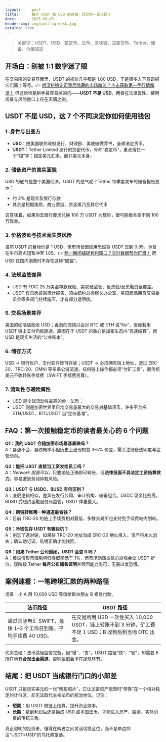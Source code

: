 ```yaml
---
layout:     post
title:      揭开 USDT 和 USD 的真相：其实你一直认错了
date:       2025-09-05
header-img: img/post-bg-desk.jpg
catalog: true
---
```


> 关键词：USDT、USD、稳定币、法币、区块链、加密货币、Tether、储备、价值锚定

## 开场白：别被 1:1 数字迷了眼  
在交易所的交易界面里，USDT 的报价几乎都是 1.00 USD，于是很多人下意识把它们画上等号。👉 [想深挖稳定币背后隐藏的市场暗流？点击获取第一手行情解读！](https://okxdog.com/) 但这恰恰是新手最容易掉的坑——**USDT 不是 USD**，两者在法律属性、使用场景与风险敞口上存在天壤之别。  
  
## USDT 不是 USD，这 7 个不同决定你如何使用钱包  

### 1\. 身世与出品方  
- **USD**：由美国联邦政府发行，财政部、美联储做背书，全球法定货币。  
- **USDT**：Tether Limited 发行的加密代币，号称“稳定币”，重点落在一个“锚”字：锚定美元汇率，而非美元本身。  

### 2\. 储备资产的真实面貌  
USD 的底气是整个美国经济。USDT 的底气呢？Tether 每季度发布的储备报告显示：  
- 约 3% 是现金及银行存款  
- 其余是短期国债、商业票据、贵金属乃至其它代币  

这意味着，如果你去银行要求兑换 100 万 USDT 为现钞，很可能根本拿不到 100 万现金。  

### 3\. 价格波动与技术面失灵风险  
虽然 USDT 的目标价是 1 USD，但市场曾因信用恐慌将 USDT 压到 0.95，也曾在牛市高点短暂冲至 1.05。👉 [想一瞬间捕捉套利窗口？实时数据帮你盯盘！](https://okxdog.com/) 而 USD 在国内消费时不存在这种“脱锚”。  

### 4\. 法规监管差异  
- USD 有 FDIC 25 万美金存款保险、美联储监管、反洗钱/反恐融资全覆盖。  
- USDT 仅自愿披露审计报告，须由纽约总检察长办公室、美国商品期货交易委员会等多部门持续施压，才有部分透明度。  

### 5\. 交易场景差异  
美国的咖啡店能收 USD；香港的商铺只会对 BTC 或 ETH 说“No”，但你若用 USDT 链上支付仍能跑通。原因在于 USDT 的重心是加密生态内“高速结算”，而 USD 是现实生活的“公共账本”。  

### 6\. 储存方式  
USD → 银行账户、支付软件皆可存放；USDT → 必须拥有链上地址，透过 ERC-20、TRC-20、OMNI 等多条公链流通。任何链上操作都必须“付矿工费”，而传统美元不收转账手续费（SWIFT 手续费另算）。  

### 7\. 流动性与避险属性  
- USD 是全球流动性最高的单一法币；  
- USDT 则是加密世界里日均交易量最大的交易对基础货币，许多平台把 ETH/USDT、BTC/USDT 当“定价基准”。  

## FAQ：第一次接触稳定币的读者最关心的 6 个问题

**Q1：我的 USDT 会随加密市场暴涨暴跌吗？**  
A：暴涨不会，暴跌概率小但历史上出现短暂 3–5% 价差，需关注储备透明度与监管动向。

**Q2：能把 USDT 直接当工资发给员工吗？**  
A：_Network 层面可以_，只要地址正确即可转账，但**法律层面不具法定工资结算效力**，容易遭到劳动仲裁风险。

**Q3：USDT 与 USDC、BUSD 有何区别？**  
A：底层逻辑相似，差异在发行公司、审计机构、储备组合。USDC 现金比例高，BUSD 受纽约金融服务局监管，USDT 体量最大。

**Q4：跨链转账哪一种通道最省钱？**  
A：目前 TRC-20 的链上手续费相对最低，多数交易所也支持免手续费站内划转。

**Q5：冷钱包存 USDT 有哪些坑？**  
A：别忘了选对链，如果将 TRC-20 地址当成 ERC-20 地址填入，资产将永久消失；确认助记词、私钥正确才能找回。

**Q6：如果 Tether 公司倒闭，USDT 会变 0 吗？**  
A：极端情形市值瞬间归零概率低于 1%，但市场动荡或信心崩塌会让 USDT 折价，现阶段 Tether **每月公布储备证明**并赎回能力尚可，无需过度恐慌。

## 案例速看：一笔跨境汇款的两种路径  
场景：小 A 用 10,000 USD 等值给欧洲朋友 B 紧急付款。  

| 法币路径 | USDT 路径 |
| --- | --- |
| 通过国际电汇 SWIFT，最快 1–3 个工作日到账，平均手续费 40 USD。 | 在交易所用 USD 一次性买入 10,000 USDT，链上转账不到 3 分钟，矿工费不足 1 USD；B 收到后到当地 OTC 出金。 |

优劣总结：法币路径监管完备，但“慢”、“贵”。USDT 路径“快”、“省”，却需要 B 所在地有**合规出金渠道**，否则依旧会卡在提现环节。  

## 结尾：把 USDT 当成银行门口的小郞差  
USDT 只是现实美元的一张“残影照片”，它让加密资产能暂时“停靠”在一个相对稳定的计价区，却无法取代主权法币的统治地位。记住：  
- **短期**：用 USDT 做链上结算，提升资金效率。  
- **长期**：拿到利润后还是换成 USD 或本国法币，才能进入房产、股票、实体消费的传统三角。

真正聪明的投资者，懂得在两者之间灵活切换区位，而不是单边押注“USDT=USD”的乌托邦童话。